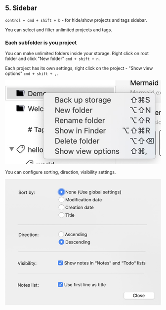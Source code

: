 ## 5. Sidebar

`control + cmd + shift + b` - for hide/show projects and tags sidebar.

You can select and filter unlimited projects and tags.

### Each subfolder is you project

You can make unlimited folders inside your storage. Right click on root folder and click "New folder" `cmd + shift + n`.

Each project has its own settings, right click on the project - "Show view options" `cmd + shift + ,`.

![](assets/f349160a-e8f6-488f-a35f-0a7883d3d07a.jpg)

You can configure sorting, direction, visibility settings.

![](assets/027dc83a-11b9-490a-b9d7-0e0701abfc9a.jpg)